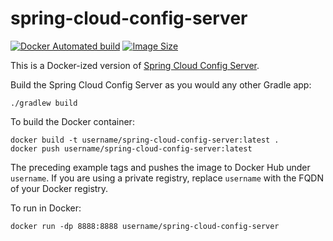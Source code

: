 # spring-cloud-config-server

[![Docker Automated build](https://img.shields.io/docker/automated/bschalme/spring-cloud-config-server.svg?style=flat-square)](https://hub.docker.com/r/bschalme/spring-cloud-config-server/builds/)
[![Image Size](https://images.microbadger.com/badges/image/bschalme/spring-cloud-config-server.svg)](https://microbadger.com/images/bschalme/spring-cloud-config-server)

This is a Docker-ized version of [Spring Cloud Config Server](https://cloud.spring.io/spring-cloud-static/Edgware.SR3/multi/multi__spring_cloud_config_server.html).

Build the Spring Cloud Config Server as you would any other Gradle app:

```
./gradlew build
```

To build the Docker container:

```
docker build -t username/spring-cloud-config-server:latest .
docker push username/spring-cloud-config-server:latest
```

The preceding example tags and pushes the image to Docker Hub under `username`. If you are using a private registry, 
replace `username` with the FQDN of your Docker registry.

To run in Docker:

```
docker run -dp 8888:8888 username/spring-cloud-config-server
```
